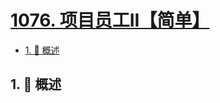 # [1076. 项目员工II【简单】](https://github.com/tnotesjs/TNotes.leetcode/tree/main/notes/1076.%20%E9%A1%B9%E7%9B%AE%E5%91%98%E5%B7%A5II%E3%80%90%E7%AE%80%E5%8D%95%E3%80%91)

<!-- region:toc -->

- [1. 📝 概述](#1--概述)

<!-- endregion:toc -->

## 1. 📝 概述
